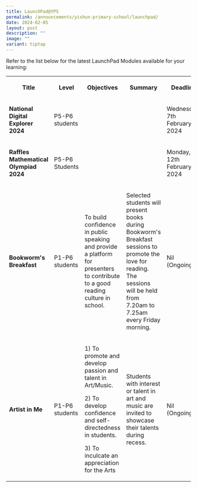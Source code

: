 ```yaml
---
title: LaunchPad@YPS
permalink: /announcements/yishun-primary-school/launchpad/
date: 2024-02-05
layout: post
description: ""
image: ""
variant: tiptap
---
```

<p>Refer to the list below for the latest LaunchPad Modules available for
your learning:</p>
<table>
<tbody>
<tr>
<th rowspan="1" colspan="1">
<p>Title</p>
</th>
<th rowspan="1" colspan="1">
<p>Level</p>
</th>
<th rowspan="1" colspan="1">
<p>Objectives</p>
</th>
<th rowspan="1" colspan="1">
<p>Summary</p>
</th>
<th rowspan="1" colspan="1">
<p>Deadline</p>
</th>
</tr>
<tr>
<td rowspan="1" colspan="1">
<p><strong>National Digital Explorer 2024</strong>
</p>
</td>
<td rowspan="1" colspan="1">
<p>P5-P6 students</p>
</td>
<td rowspan="1" colspan="1">
<p></p>
</td>
<td rowspan="1" colspan="1">
<p></p>
</td>
<td rowspan="1" colspan="1">
<p>Wednesday, 7th February 2024</p>
</td>
</tr>
<tr>
<td rowspan="1" colspan="1">
<p><strong>Raffles Mathematical Olympiad 2024</strong>
</p>
</td>
<td rowspan="1" colspan="1">
<p>P5-P6 Students</p>
</td>
<td rowspan="1" colspan="1">
<p></p>
</td>
<td rowspan="1" colspan="1">
<p></p>
</td>
<td rowspan="1" colspan="1">
<p>Monday, 12th February 2024</p>
</td>
</tr>
<tr>
<td rowspan="1" colspan="1">
<p><strong>Bookworm's Breakfast</strong>
</p>
</td>
<td rowspan="1" colspan="1">
<p>P1-P6 students</p>
</td>
<td rowspan="1" colspan="1">
<p>To build confidence in public speaking and provide a platform for presenters
to contribute to a good reading culture in school.</p>
</td>
<td rowspan="1" colspan="1">
<p>Selected students will present books during Bookworm's Breakfast sessions
to promote the love for reading. The sessions will be held from 7.20am
to 7.25am every Friday morning.</p>
</td>
<td rowspan="1" colspan="1">
<p>Nil (Ongoing)</p>
</td>
</tr>
<tr>
<td rowspan="1" colspan="1">
<p><strong>Artist in Me</strong>
</p>
</td>
<td rowspan="1" colspan="1">
<p>P1-P6 students</p>
</td>
<td rowspan="1" colspan="1">
<p>1) To promote and develop passion and talent in Art/Music.</p>
<p>2) To develop confidence and self-directedness in students.</p>
<p>3) To inculcate an appreciation for the Arts</p>
</td>
<td rowspan="1" colspan="1">
<p>Students with interest or talent in art and music are invited to showcase
their talents during recess.</p>
</td>
<td rowspan="1" colspan="1">
<p>Nil (Ongoing)</p>
</td>
</tr>
</tbody>
</table>
<p></p>